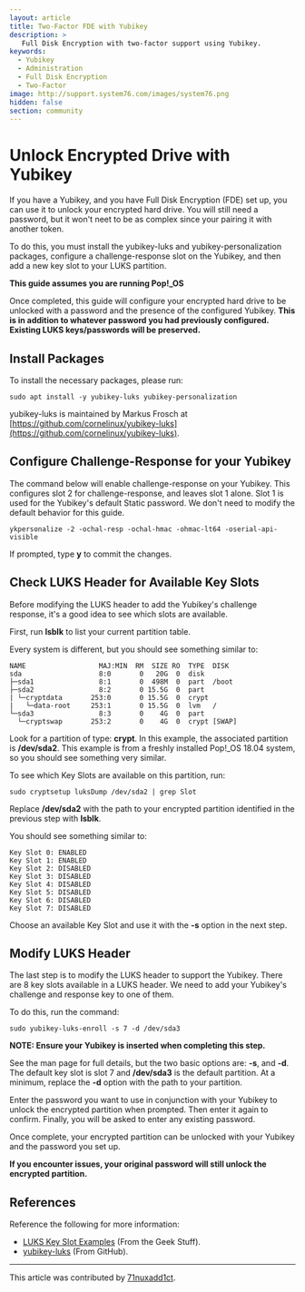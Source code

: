 ```yaml
---
layout: article
title: Two-Factor FDE with Yubikey
description: >
   Full Disk Encryption with two-factor support using Yubikey.
keywords:
  - Yubikey
  - Administration
  - Full Disk Encryption
  - Two-Factor
image: http://support.system76.com/images/system76.png
hidden: false
section: community
---
```


# Unlock Encrypted Drive with Yubikey

If you have a Yubikey, and you have Full Disk Encryption (FDE) set up, you can use it to unlock your encrypted hard drive.  You will still need a password, but it won't neet to be as complex since your pairing it with another token.

To do this, you must install the yubikey-luks and yubikey-personalization packages, configure a challenge-response slot on the Yubikey, and then add a new key slot to your LUKS partition.

**This guide assumes you are running Pop!_OS**

Once completed, this guide will configure your encrypted hard drive to be unlocked with a password and the presence of the configured Yubikey.  **This is in addition to whatever password you had previously configured.  Existing LUKS keys/passwords will be preserved.**

## Install Packages

To install the necessary packages, please run:

    sudo apt install -y yubikey-luks yubikey-personalization

yubikey-luks is maintained by Markus Frosch at [https://github.com/cornelinux/yubikey-luks](https://github.com/cornelinux/yubikey-luks).

## Configure Challenge-Response for your Yubikey

The command below will enable challenge-response on your Yubikey.  This configures slot 2 for challenge-response, and leaves slot 1 alone.  Slot 1 is used for the Yubikey's default Static password.  We don't need to modify the default behavior for this guide.

    ykpersonalize -2 -ochal-resp -ochal-hmac -ohmac-lt64 -oserial-api-visible

If prompted, type **y** to commit the changes.

## Check LUKS Header for Available Key Slots

Before modifying the LUKS header to add the Yubikey's challenge response, it's a good idea to see which slots are available.

First, run **lsblk** to list your current partition table.

Every system is different, but you should see something similar to:

    NAME                  MAJ:MIN  RM  SIZE RO  TYPE  DISK
    sda                   8:0       0   20G  0  disk  
    ├─sda1                8:1       0  498M  0  part  /boot
    ├─sda2                8:2       0 15.5G  0  part
    | └─cryptdata       253:0       0 15.5G  0  crypt
    |   └─data-root     253:1       0 15.5G  0  lvm   /
    └─sda3                8:3       0    4G  0  part
      └─cryptswap       253:2       0    4G  0  crypt [SWAP]

Look for a partition of type: **crypt**.  In this example, the associated partition is **/dev/sda2**.  This example is from a freshly installed Pop!_OS 18.04 system, so you should see something very similar.

To see which Key Slots are available on this partition, run:

    sudo cryptsetup luksDump /dev/sda2 | grep Slot

Replace **/dev/sda2** with the path to your encrypted partition identified in the previous step with **lsblk**.

You should see something similar to:

    Key Slot 0: ENABLED
    Key Slot 1: ENABLED
    Key Slot 2: DISABLED
    Key Slot 3: DISABLED
    Key Slot 4: DISABLED
    Key Slot 5: DISABLED
    Key Slot 6: DISABLED
    Key Slot 7: DISABLED

Choose an available Key Slot and use it with the **-s** option in the next step.

## Modify LUKS Header

The last step is to modify the LUKS header to support the Yubikey.  There are 8 key slots available in a LUKS header.  We need to add your Yubikey's challenge and response key to one of them.

To do this, run the command:

    sudo yubikey-luks-enroll -s 7 -d /dev/sda3

**NOTE:  Ensure your Yubikey is inserted when completing this step.**

See the man page for full details, but the two basic options are: **-s**, and **-d**.  The default key slot is slot 7 and **/dev/sda3** is the default partition.  At a minimum, replace the **-d** option with the path to your partition.

Enter the password you want to use in conjunction with your Yubikey to unlock the encrypted partition when prompted.  Then enter it again to confirm.  Finally, you will be asked to enter any existing password.

Once complete, your encrypted partition can be unlocked with your Yubikey and the password you set up.

**If you encounter issues, your original password will still unlock the encrypted partition.**

## References

Reference the following for more information:
- [LUKS Key Slot Examples](https://www.thegeekstuff.com/2016/03/cryptsetup-lukskey/) (From the Geek Stuff).
- [yubikey-luks](https://developers.yubico.com/yubico-pam/) (From GitHub).

---

This article was contributed by [71nuxadd1ct](https://github.com/71nuxadd1ct).
